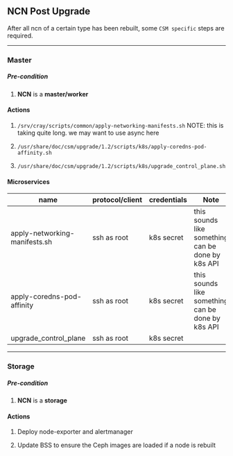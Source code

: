## NCN Post Upgrade

After all ncn of a certain type has been rebuilt, some `CSM specific` steps are required.

---

### Master

##### Pre-condition

1. **NCN** is a **master/worker**

#### Actions

1. `/srv/cray/scripts/common/apply-networking-manifests.sh`
   NOTE: this is taking quite long. we may want to use async here

1. `/usr/share/doc/csm/upgrade/1.2/scripts/k8s/apply-coredns-pod-affinity.sh`

1. `/usr/share/doc/csm/upgrade/1.2/scripts/k8s/upgrade_control_plane.sh`

#### Microservices

| name                          | protocol/client | credentials | Note                                              |
| ----------------------------- | --------------- | ----------- | ------------------------------------------------- |
| apply-networking-manifests.sh | ssh as root     | k8s secret  | this sounds like something can be done by k8s API |
| apply-coredns-pod-affinity    | ssh as root     | k8s secret  | this sounds like something can be done by k8s API |
| upgrade_control_plane         | ssh as root     | k8s secret  |                                                   |

---

### Storage

##### Pre-condition

1. **NCN** is a **storage**

#### Actions

1. Deploy node-exporter and alertmanager

1. Update BSS to ensure the Ceph images are loaded if a node is rebuilt

